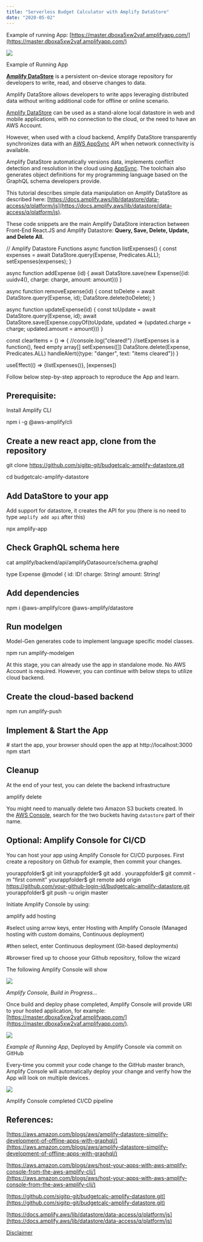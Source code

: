 ```yaml
---
title: "Serverless Budget Calculator with Amplify DataStore"
date: "2020-05-02"
---
```


Example of running App: [https://master.dboxa5xw2vaf.amplifyapp.com/](https://master.dboxa5xw2vaf.amplifyapp.com/)

![](images/Screen-Shot-2020-05-02-at-6.24.10-PM-1024x719.png)

Example of Running App

**[Amplify DataStore](https://aws-amplify.github.io/docs/js/datastore)** is a persistent on-device storage repository for developers to write, read, and observe changes to data. 

Amplify DataStore allows developers to write apps leveraging distributed data without writing additional code for offline or online scenario. 

[Amplify DataStore](https://aws-amplify.github.io/docs/js/datastore) can be used as a stand-alone local datastore in web and mobile applications, with no connection to the cloud, or the need to have an AWS Account.

However, when used with a cloud backend, Amplify DataStore transparently synchronizes data with an [AWS AppSync](https://aws.amazon.com/appsync/) API when network connectivity is available. 

Amplify DataStore automatically versions data, implements conflict detection and resolution in the cloud using [AppSync](https://aws.amazon.com/appsync/). The toolchain also generates object definitions for my programming language based on the GraphQL schema developers provide.

This tutorial describes simple data manipulation on Amplify DataStore as described here: [https://docs.amplify.aws/lib/datastore/data-access/q/platform/js](https://docs.amplify.aws/lib/datastore/data-access/q/platform/js).

These code snippets are the main Amplify DataStore interaction between Front-End React.JS and Amplify Datastore: **Query, Save, Delete, Update, and Delete All.**

// Amplify Datastore Functions
async function listExpenses() {
const expenses = await DataStore.query(Expense, Predicates.ALL);
setExpenses(expenses);
}

async function addExpense (id) {
await DataStore.save(new Expense({id: uuidv4(), charge: charge, amount: amount}))
}

async function removeExpense(id) {
const toDelete = await DataStore.query(Expense, id);
DataStore.delete(toDelete);
}

async function updateExpense(id) {
const toUpdate = await DataStore.query(Expense, id);
await DataStore.save(Expense.copyOf(toUpdate, updated => {updated.charge = charge; updated.amount = amount}))
}

const clearItems = () => {
//console.log("cleared!")
//setExpenses is a function(), feed empty array\[\]
setExpenses(\[\])
DataStore.delete(Expense, Predicates.ALL)
handleAlert({type: "danger", text: "items cleared"})
}

useEffect(() => {listExpenses()}, \[expenses\])

Follow below step-by-step approach to reproduce the App and learn.

## Prerequisite:

Install Amplify CLI

npm i -g @aws-amplify/cli

## [](https://github.com/sebsto/amplify-datastore-js-e2e#create-a-new-react-app)Create a new react app, clone from the repository

git clone https://github.com/sigitp-git/budgetcalc-amplify-datastore.git

cd budgetcalc-amplify-datastore

## [](https://github.com/sebsto/amplify-datastore-js-e2e#add-datastore-to-your-app)Add DataStore to your app

Add support for datastore, it creates the API for you (there is no need to type `amplify add api` after this)

npx amplify-app

## [](https://github.com/sebsto/amplify-datastore-js-e2e#add-our-graphql-schema)Check GraphQL schema here

cat amplify/backend/api/amplifyDatasource/schema.graphql

type Expense @model {
id: ID!
charge: String!
amount: String!

## [](https://github.com/sebsto/amplify-datastore-js-e2e#add-dependencies)Add dependencies

npm i @aws-amplify/core @aws-amplify/datastore 

## [](https://github.com/sebsto/amplify-datastore-js-e2e#run-modelgen)Run modelgen

Model-Gen generates code to implement language specific model classes.

npm run amplify-modelgen

At this stage, you can already use the app in standalone mode. No AWS Account is required. However, you can continue with below steps to utilize cloud backend.

## [](https://github.com/sebsto/amplify-datastore-js-e2e#create-the-cloud-based-backend)Create the cloud-based backend

npm run amplify-push

## [](https://github.com/sebsto/amplify-datastore-js-e2e#implement--start-the-app)Implement & Start the App

\# start the app, your browser should open the app at http://localhost:3000
npm start

## [](https://github.com/sebsto/amplify-datastore-js-e2e#cleanup)Cleanup

At the end of your test, you can delete the backend infrastructure

amplify delete

You might need to manually delete two Amazon S3 buckets created. In the [AWS Console](https://s3.console.aws.amazon.com/s3/home), search for the two buckets having `datastore` part of their name.

## Optional: Amplify Console for CI/CD

You can host your app using Amplify Console for CI/CD purposes. First create a repository on Github for example, then commit your changes.

yourappfolder$ git init
yourappfolder$ git add .
yourappfolder$ git commit -m "first commit"
yourappfolder$ git remote add origin https://github.com/your-github-login-id/budgetcalc-amplify-datastore.git
yourappfolder$ git push -u origin master

Initiate Amplify Console by using:

amplify add hosting

#select using arrow keys, enter
Hosting with Amplify Console (Managed hosting with custom domains, Continuous deployment)

#then select, enter
Continuous deployment (Git-based deployments)

#browser fired up to choose your Github repository, follow the wizard

The following Amplify Console will show

![](images/Screen-Shot-2020-05-02-at-5.47.15-PM-1-1024x435.png)

_Amplify Console, Build in Progress..._

Once build and deploy phase completed, Amplify Console will provide URI to your hosted application, for example: [https://master.dboxa5xw2vaf.amplifyapp.com/](https://master.dboxa5xw2vaf.amplifyapp.com/).

![](images/Screen-Shot-2020-05-03-at-12.31.09-AM-1024x788.png)

_Example of Running App_, Deployed by Amplify Console via commit on GitHub

Every-time you commit your code change to the GitHub master branch, Amplify Console will automatically deploy your change and verify how the App will look on multiple devices.

![](images/Screen-Shot-2020-05-03-at-12.40.39-AM-1024x511.png)

Amplify Console completed CI/CD pipeline

## References:

[https://aws.amazon.com/blogs/aws/amplify-datastore-simplify-development-of-offline-apps-with-graphql/](https://aws.amazon.com/blogs/aws/amplify-datastore-simplify-development-of-offline-apps-with-graphql/)

[https://aws.amazon.com/blogs/aws/host-your-apps-with-aws-amplify-console-from-the-aws-amplify-cli/](https://aws.amazon.com/blogs/aws/host-your-apps-with-aws-amplify-console-from-the-aws-amplify-cli/)

[https://github.com/sigitp-git/budgetcalc-amplify-datastore.git](https://github.com/sigitp-git/budgetcalc-amplify-datastore.git)

[https://docs.amplify.aws/lib/datastore/data-access/q/platform/js](https://docs.amplify.aws/lib/datastore/data-access/q/platform/js)

[Disclaimer](https://www.sigit.cloud/disclaimer/)
